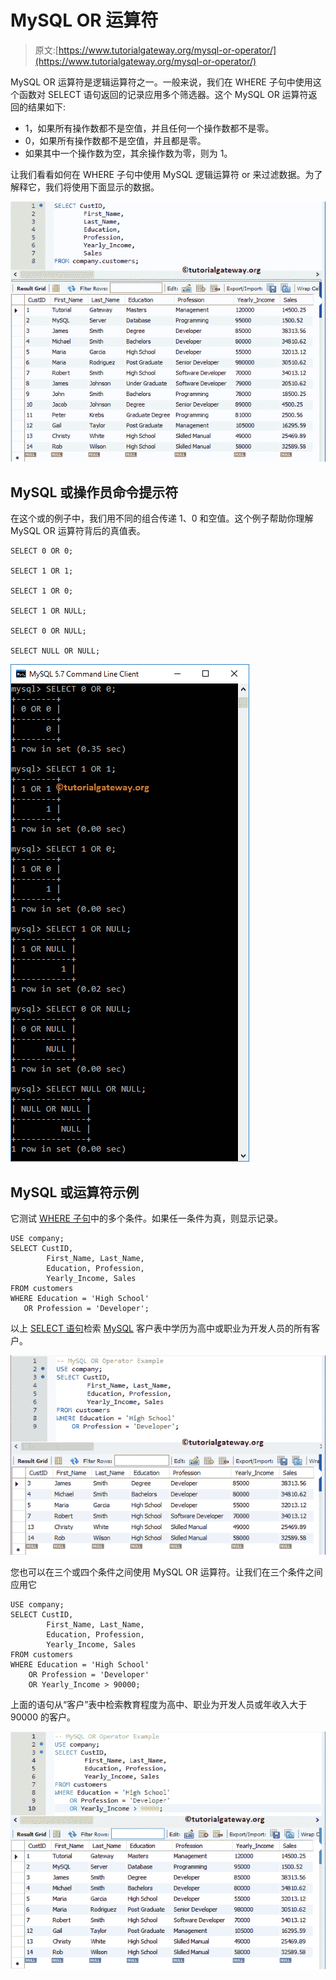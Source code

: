 # MySQL OR 运算符

> 原文:[https://www.tutorialgateway.org/mysql-or-operator/](https://www.tutorialgateway.org/mysql-or-operator/)

MySQL OR 运算符是逻辑运算符之一。一般来说，我们在 WHERE 子句中使用这个函数对 SELECT 语句返回的记录应用多个筛选器。这个 MySQL OR 运算符返回的结果如下:

*   1，如果所有操作数都不是空值，并且任何一个操作数都不是零。
*   0，如果所有操作数都不是空值，并且都是零。
*   如果其中一个操作数为空，其余操作数为零，则为 1。

让我们看看如何在 WHERE 子句中使用 MySQL 逻辑运算符 or 来过滤数据。为了解释它，我们将使用下面显示的数据。

![MySQL OR Operator 0](img/c5f77419016361ed26735ca0ddca8013.png)

## MySQL 或操作员命令提示符

在这个或的例子中，我们用不同的组合传递 1、0 和空值。这个例子帮助你理解 MySQL OR 运算符背后的真值表。

```
SELECT 0 OR 0;

SELECT 1 OR 1;

SELECT 1 OR 0;

SELECT 1 OR NULL;

SELECT 0 OR NULL;

SELECT NULL OR NULL;
```

![MySQL OR Operator Example 1](img/dda1bc62485d6cf86b4e6cc1f0506130.png)

## MySQL 或运算符示例

它测试 [WHERE 子句](https://www.tutorialgateway.org/mysql-where-clause/)中的多个条件。如果任一条件为真，则显示记录。

```
USE company;
SELECT CustID,
		First_Name, Last_Name,
        Education, Profession,
        Yearly_Income, Sales
FROM customers
WHERE Education = 'High School'
   OR Profession = 'Developer';
```

以上 [SELECT 语句](https://www.tutorialgateway.org/mysql-select-statement/)检索 [MySQL](https://www.tutorialgateway.org/mysql-tutorial/) 客户表中学历为高中或职业为开发人员的所有客户。

![MySQL OR Operator Example 2](img/5b1c8337dda275c2aec9927c0cd37709.png)

您也可以在三个或四个条件之间使用 MySQL OR 运算符。让我们在三个条件之间应用它

```
USE company;
SELECT CustID,
		First_Name, Last_Name,
        Education, Profession,
        Yearly_Income, Sales
FROM customers
WHERE Education = 'High School'
	OR Profession = 'Developer'
    OR Yearly_Income > 90000;
```

上面的语句从“客户”表中检索教育程度为高中、职业为开发人员或年收入大于 90000 的客户。

![MySQL OR Operator Example 3](img/6557251739e951272797f5f04e9b0bee.png)